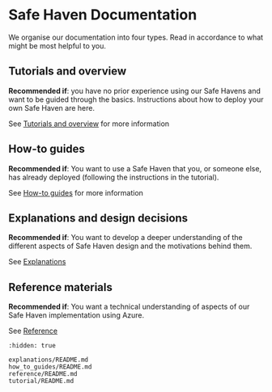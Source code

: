 # Safe Haven Documentation

We organise our documentation into four types. Read in accordance to what might be most helpful to you.

## Tutorials and overview

**Recommended if**: you have no prior experience using our Safe Havens and want to be guided through the basics. Instructions about how to deploy your own Safe Haven are here.

See [Tutorials and overview](tutorial/README.md) for more information

## How-to guides

**Recommended if**: You want to use a Safe Haven that you, or someone else, has already deployed (following the instructions in the tutorial).

See [How-to guides](how_to_guides/README.md) for more information

## Explanations and design decisions

**Recommended if**: You want to develop a deeper understanding of the different aspects of Safe Haven design and the motivations behind them.

See [Explanations](explanations/README.md)

## Reference materials

**Recommended if**: You want a technical understanding of aspects of our Safe Haven implementation using Azure.

See [Reference](reference/README.md)

```{toctree}
:hidden: true

explanations/README.md
how_to_guides/README.md
reference/README.md
tutorial/README.md
```